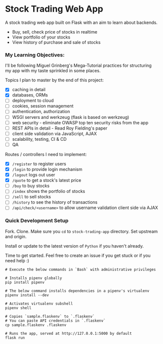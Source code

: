 # Stock Trading Web App
A stock trading web app built on Flask with an aim to learn about backends. 

- Buy, sell, check price of stocks in realtime
- View portfolio of your stocks
- View history of purchase and sale of stocks

### My Learning Objectives:

I'll be following Miguel Grinberg's Mega-Tutorial practices for structuring my app with my taste sprinkled in some places.

Topics I plan to master by the end of this project:

- [x] caching in detail
- [x] databases, ORMs
- [ ] deployment to cloud
- [ ] cookies, session management
- [ ] authentication, authorization
- [ ] WSGI servers and werkzeug (flask is based on werkzeug)
- [ ] web security - eliminate OWASP top ten security risks from the app 
- [ ] REST APIs in detail - Read Roy Fielding's paper
- [ ] client side validation via JavaScript, AJAX
- [ ] scalability, testing, CI & CD
- [ ] QA

Routes / controllers I need to implement:

- [x] `/register` to register users
- [x] `/login` to provide login mechanism
- [x] `/logout` logs out user
- [x] `/quote` to get a stock's latest price
- [ ] `/buy` to buy stocks
- [ ] `/index` shows the portfolio of stocks
- [ ] `/sell` to sell stocks
- [ ] `/history` to see the history of transactions
- [ ] `/api/check/<username>` to allow username validation client side via AJAX

### Quick Development Setup

Fork. Clone. Make sure you `cd` to `stock-trading-app` directory. Set upstream and origin.

Install or update to the latest version of `Python` if you haven't already.

Time to get started. Feel free to create an issue if you get stuck or if you need help :)

```
# Execute the below commands in `Bash` with administrative privileges

# Installs pipenv globally
pip install pipenv

# The below command installs dependencies in a pipenv's virtualenv
pipenv install --dev

# Activates virtualenv subshell
pipenv shell

# Copies `sample.flaskenv` to `.flaskenv`
# You can paste API credentials in `.flaskenv`
cp sample.flaskenv .flaskenv

# Runs the app, served at http://127.0.0.1:5000 by default
flask run
```
